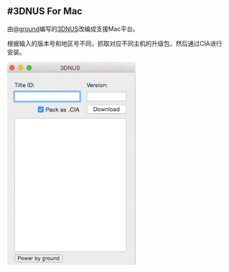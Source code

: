 #3DNUS For Mac
---
由[@ground](https://gbatemp.net/members/ground.70776/)编写的[3DNUS](https://gbatemp.net/threads/3dnus.376488/)改编成支援Mac平台。

根据输入的版本号和地区号不同，抓取对应不同主机的升级包，然后通过CIA进行安装。

![image](https://github.com/chawler/3DNUS/raw/master/screenshots/jietu.jpg)